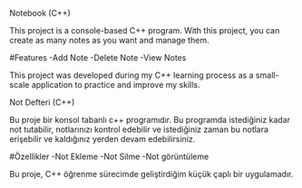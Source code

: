 Notebook (C++)

This project is a console-based C++ program. With this project, you can create as many notes as you want and manage them.
 
#Features
-Add Note
-Delete Note
-View Notes

This project was developed during my C++ learning process as a small-scale application to practice and improve my skills.




Not Defteri (C++)

Bu proje bir konsol tabanlı c++ programıdır. Bu programda istediğiniz kadar not tutabilir, notlarınızı kontrol edebilir ve istediğiniz zaman bu notlara erişebilir ve kaldığınız yerden devam edebilirsiniz.

#Özellikler
-Not Ekleme
-Not Silme
-Not görüntüleme

Bu proje, C++ öğrenme sürecimde geliştirdiğim küçük çaplı bir uygulamadır.



